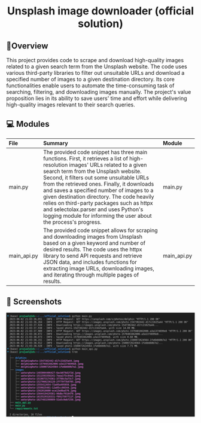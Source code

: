 
<h1 align="center">
Unsplash image downloader (official solution)
</h1>

## 📍Overview

This project provides code to scrape and download high-quality images related to a given search term from the Unsplash website. The code uses various third-party libraries to filter out unsuitable URLs and download a specified number of images to a given destination directory. Its core functionalities enable users to automate the time-consuming task of searching, filtering, and downloading images manually. The project's value proposition lies in its ability to save users' time and effort while delivering high-quality images relevant to their search queries.

## 💻 Modules

| File        | Summary                                                                                                                                                                                                                                                                                                                                                                                                                                                                                                                | Module      |
|:------------|:-----------------------------------------------------------------------------------------------------------------------------------------------------------------------------------------------------------------------------------------------------------------------------------------------------------------------------------------------------------------------------------------------------------------------------------------------------------------------------------------------------------------------|:------------|
| main.py     | The provided code snippet has three main functions. First, it retrieves a list of high-resolution images' URLs related to a given search term from the Unsplash website. Second, it filters out some unsuitable URLs from the retrieved ones. Finally, it downloads and saves a specified number of images to a given destination directory. The code heavily relies on third-party packages such as httpx and selectolax.parser and uses Python's logging module for informing the user about the process's progress. | main.py     |
| main_api.py | The provided code snippet allows for scraping and downloading images from Unsplash based on a given keyword and number of desired results. The code uses the httpx library to send API requests and retrieve JSON data, and includes functions for extracting image URLs, downloading images, and iterating through multiple pages of results.                                                                                                                                                                         | main_api.py |


## 📸 Screenshots

![](output.png)
